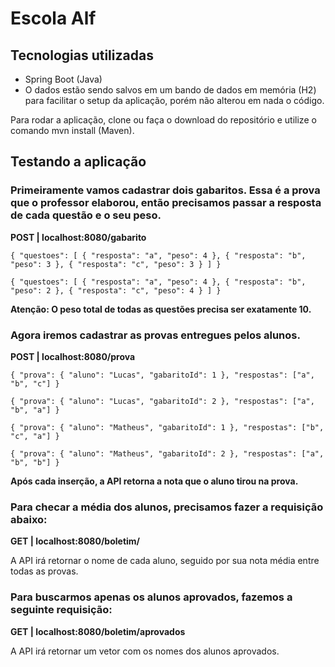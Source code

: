 # Escola Alf

## Tecnologias utilizadas
 - Spring Boot (Java)
 - O dados estão sendo salvos em um bando de dados em memória (H2) para facilitar o setup da aplicação, porém não alterou em nada o código.

Para rodar a aplicação, clone ou faça o download do repositório e utilize o comando mvn install (Maven).

## Testando a aplicação

### Primeiramente vamos cadastrar dois gabaritos. Essa é a prova que o professor elaborou, então precisamos passar a resposta de cada questão e o seu peso.

**POST | localhost:8080/gabarito**

`{
    "questoes": [
        {
            "resposta": "a",
            "peso": 4
        },
        {
            "resposta": "b",
            "peso": 3
        },
        {
            "resposta": "c",
            "peso": 3
        }
    ]
}`

`{
    "questoes": [
        {
            "resposta": "a",
            "peso": 4
        },
        {
            "resposta": "b",
            "peso": 2
        },
        {
            "resposta": "c",
            "peso": 4
        }
    ]
}`

**Atenção: O peso total de todas as questões precisa ser exatamente 10.**

### Agora iremos cadastrar as provas entregues pelos alunos.

**POST | localhost:8080/prova**

`{
    "prova": {
        "aluno": "Lucas",
        "gabaritoId": 1
    },
    "respostas": ["a", "b", "c"]
}`

`{
    "prova": {
        "aluno": "Lucas",
        "gabaritoId": 2
    },
    "respostas": ["a", "b", "a"]
}`

`{
    "prova": {
        "aluno": "Matheus",
        "gabaritoId": 1
    },
    "respostas": ["b", "c", "a"]
}`

`{
    "prova": {
        "aluno": "Matheus",
        "gabaritoId": 2
    },
    "respostas": ["a", "b", "b"]
}`

**Após cada inserção, a API retorna a nota que o aluno tirou na prova.**

### Para checar a média dos alunos, precisamos fazer a requisição abaixo: 

**GET | localhost:8080/boletim/**

A API irá retornar o nome de cada aluno, seguido por sua nota média entre todas as provas.

### Para buscarmos apenas os alunos aprovados, fazemos a seguinte requisição:

**GET | localhost:8080/boletim/aprovados**

A API irá retornar um vetor com os nomes dos alunos aprovados.
